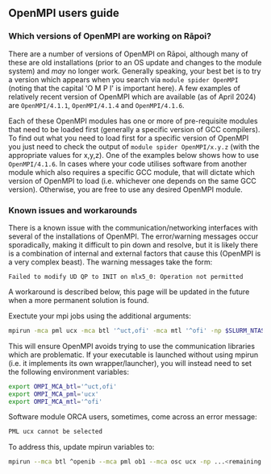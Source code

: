 ## OpenMPI users guide

### Which versions of OpenMPI are working on Rāpoi?

There are a number of versions of OpenMPI on Rāpoi, although many of these are old installations (prior to an OS update and changes to the module system) and *may* no longer work.
Generally speaking, your best bet is to try a version which appears when you search via `module spider OpenMPI` (noting that the capital 'O M P I' is important here).
A few examples of relatively recent version of OpenMPI which are available (as of April 2024) are `OpenMPI/4.1.1`, `OpenMPI/4.1.4` and `OpenMPI/4.1.6`.

Each of these OpenMPI modules has one or more of pre-requisite modules that need to be loaded first (generally a specific version of GCC compilers).
To find out what you need to load first for a specific version of OpenMPI you just need to check the output of `module spider OpenMPI/x.y.z` (with the appropriate values for x,y,z).
One of the examples below shows how to use `OpenMPI/4.1.6`.
In cases where your code utilises software from another module which also requires a specific GCC module, that will dictate which version of OpenMPI to load (i.e. whichever one depends on the same GCC version).
Otherwise, you are free to use any desired OpenMPI module. 



### Known issues and workarounds


There is a known issue with the communication/networking interfaces with several of the installations of OpenMPI. 
The error/warning messages occur sporadically, making it difficult to pin down and resolve, but it is likely there is a combination of internal and external factors that cause this (OpenMPI is a very complex beast).
The warning messages take the form:
```
Failed to modify UD QP to INIT on mlx5_0: Operation not permitted
```
A workaround is described below, this page will be updated in the future when a more permanent solution is found.

Exectute your mpi jobs using the additional arguments:
```bash
mpirun -mca pml ucx -mca btl '^uct,ofi' -mca mtl '^ofi' -np $SLURM_NTASKS <your executable>
```
This will ensure OpenMPI avoids trying to use the communication libraries which are problematic.
If your executable is launched without using mpirun (i.e. it implements its own wrapper/launcher), you will instead need to set the following environment variables:
```bash
export OMPI_MCA_btl='^uct,ofi'
export OMPI_MCA_pml='ucx'
export OMPI_MCA_mtl='^ofi'
```

Software module ORCA users, sometimes, come across an error message: 
```bash
PML ucx cannot be selected
```
To address this, update mpirun variables to: 
```bash
mpirun --mca btl ^openib --mca pml ob1 --mca osc ucx -np ...<remaining params>`
```
